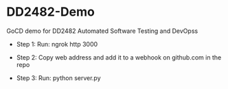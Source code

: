 # DD2482-Demo

GoCD demo for DD2482 Automated Software Testing and DevOpss

- Step 1: Run: ngrok http 3000

- Step 2: Copy web address and add it to a webhook on github.com in the repo

- Step 3: Run: python server.py

